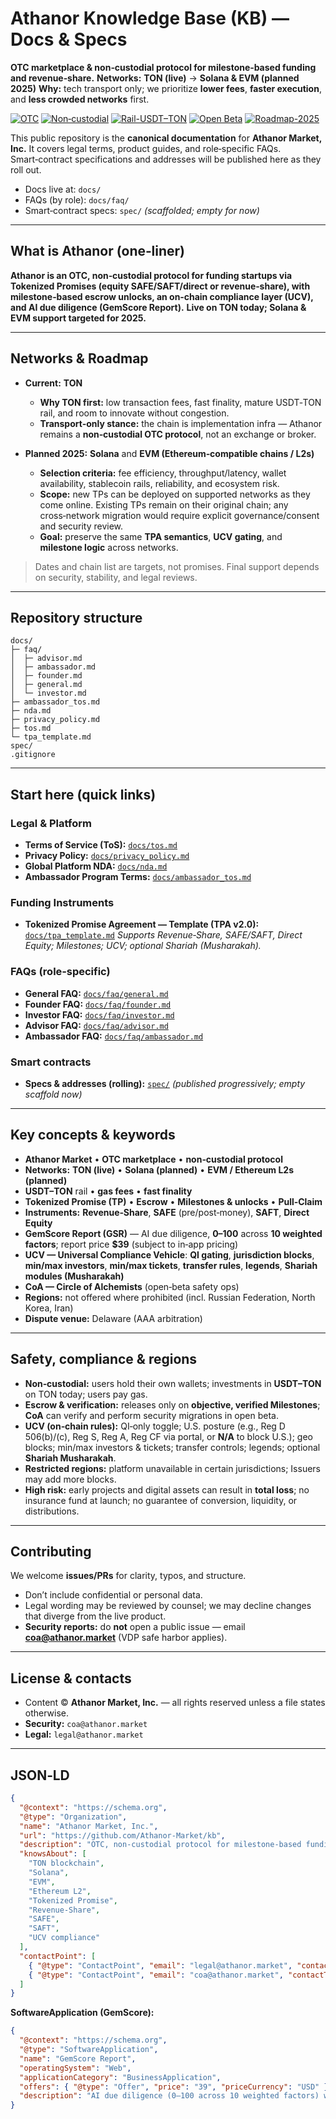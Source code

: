 # Athanor Knowledge Base (KB) — Docs & Specs

**OTC marketplace & non‑custodial protocol for milestone‑based funding and revenue‑share.**
**Networks:** **TON (live)** → **Solana & EVM (planned 2025)**
**Why:** tech transport only; we prioritize **lower fees**, **faster execution**, and **less crowded networks** first.

[![OTC](https://img.shields.io/badge/OTC-marketplace-black)](#)
[![Non‑custodial](https://img.shields.io/badge/Non‑custodial-yes-brightgreen)](#)
[![Rail-USDT–TON](https://img.shields.io/badge/Rail-USDT–TON-blue)](#)
[![Open Beta](https://img.shields.io/badge/Status-open%20beta-orange)](#)
[![Roadmap-2025](https://img.shields.io/badge/Roadmap-2025%3A%20Solana%20%2B%20EVM-grey)](#)

This public repository is the **canonical documentation** for **Athanor Market, Inc.** It covers legal terms, product guides, and role‑specific FAQs. Smart‑contract specifications and addresses will be published here as they roll out.

* Docs live at: `docs/`
* FAQs (by role): `docs/faq/`
* Smart‑contract specs: `spec/` *(scaffolded; empty for now)*

---

## What is Athanor (one‑liner)

**Athanor is an OTC, non‑custodial protocol for funding startups via Tokenized Promises (equity SAFE/SAFT/direct or revenue‑share), with milestone‑based escrow unlocks, an on‑chain compliance layer (UCV), and AI due diligence (GemScore Report).**
**Live on TON today; Solana & EVM support targeted for 2025.**

---

## Networks & Roadmap

* **Current:** **TON**

  * **Why TON first:** low transaction fees, fast finality, mature USDT‑TON rail, and room to innovate without congestion.
  * **Transport‑only stance:** the chain is implementation infra — Athanor remains a **non‑custodial OTC protocol**, not an exchange or broker.

* **Planned 2025:** **Solana** and **EVM (Ethereum‑compatible chains / L2s)**

  * **Selection criteria:** fee efficiency, throughput/latency, wallet availability, stablecoin rails, reliability, and ecosystem risk.
  * **Scope:** new TPs can be deployed on supported networks as they come online. Existing TPs remain on their original chain; any cross‑network migration would require explicit governance/consent and security review.
  * **Goal:** preserve the same **TPA semantics**, **UCV gating**, and **milestone logic** across networks.

> Dates and chain list are targets, not promises. Final support depends on security, stability, and legal reviews.

---

## Repository structure

```
docs/
├─ faq/
│  ├─ advisor.md
│  ├─ ambassador.md
│  ├─ founder.md
│  ├─ general.md
│  └─ investor.md
├─ ambassador_tos.md
├─ nda.md
├─ privacy_policy.md
├─ tos.md
└─ tpa_template.md
spec/
.gitignore
```

---

## Start here (quick links)

### Legal & Platform

* **Terms of Service (ToS):** [`docs/tos.md`](docs/tos.md)
* **Privacy Policy:** [`docs/privacy_policy.md`](docs/privacy_policy.md)
* **Global Platform NDA:** [`docs/nda.md`](docs/nda.md)
* **Ambassador Program Terms:** [`docs/ambassador_tos.md`](docs/ambassador_tos.md)

### Funding Instruments

* **Tokenized Promise Agreement — Template (TPA v2.0):** [`docs/tpa_template.md`](docs/tpa_template.md)
  *Supports Revenue‑Share, SAFE/SAFT, Direct Equity; Milestones; UCV; optional Shariah (Musharakah).*

### FAQs (role‑specific)

* **General FAQ:** [`docs/faq/general.md`](docs/faq/general.md)
* **Founder FAQ:** [`docs/faq/founder.md`](docs/faq/founder.md)
* **Investor FAQ:** [`docs/faq/investor.md`](docs/faq/investor.md)
* **Advisor FAQ:** [`docs/faq/advisor.md`](docs/faq/advisor.md)
* **Ambassador FAQ:** [`docs/faq/ambassador.md`](docs/faq/ambassador.md)

### Smart contracts

* **Specs & addresses (rolling):** [`spec/`](spec/) *(published progressively; empty scaffold now)*

---

## Key concepts & keywords

* **Athanor Market** • **OTC marketplace** • **non‑custodial protocol**
* **Networks:** **TON (live)** • **Solana (planned)** • **EVM / Ethereum L2s (planned)**
* **USDT–TON** rail • **gas fees** • **fast finality**
* **Tokenized Promise (TP)** • **Escrow** • **Milestones & unlocks** • **Pull‑Claim**
* **Instruments:** **Revenue‑Share**, **SAFE** (pre/post‑money), **SAFT**, **Direct Equity**
* **GemScore Report (GSR)** — AI due diligence, **0–100** across **10 weighted factors**; report price **\$39** (subject to in‑app pricing)
* **UCV — Universal Compliance Vehicle**: **QI gating**, **jurisdiction blocks**, **min/max investors**, **min/max tickets**, **transfer rules**, **legends**, **Shariah modules (Musharakah)**
* **CoA — Circle of Alchemists** (open‑beta safety ops)
* **Regions:** not offered where prohibited (incl. Russian Federation, North Korea, Iran)
* **Dispute venue:** Delaware (AAA arbitration)

---

## Safety, compliance & regions

* **Non‑custodial:** users hold their own wallets; investments in **USDT–TON** on TON today; users pay gas.
* **Escrow & verification:** releases only on **objective, verified Milestones**; **CoA** can verify and perform security migrations in open beta.
* **UCV (on‑chain rules):** QI‑only toggle; U.S. posture (e.g., Reg D 506(b)/(c), Reg S, Reg A, Reg CF via portal, or **N/A** to block U.S.); geo blocks; min/max investors & tickets; transfer controls; legends; optional **Shariah Musharakah**.
* **Restricted regions:** platform unavailable in certain jurisdictions; Issuers may add more blocks.
* **High risk:** early projects and digital assets can result in **total loss**; no insurance fund at launch; no guarantee of conversion, liquidity, or distributions.

---

## Contributing

We welcome **issues/PRs** for clarity, typos, and structure.

* Don’t include confidential or personal data.
* Legal wording may be reviewed by counsel; we may decline changes that diverge from the live product.
* **Security reports:** do **not** open a public issue — email **[coa@athanor.market](mailto:coa@athanor.market)** (VDP safe harbor applies).

---

## License & contacts

* Content © **Athanor Market, Inc.** — all rights reserved unless a file states otherwise.
* **Security:** `coa@athanor.market`
* **Legal:** `legal@athanor.market`

---

## JSON‑LD 

```json
{
  "@context": "https://schema.org",
  "@type": "Organization",
  "name": "Athanor Market, Inc.",
  "url": "https://github.com/Athanor-Market/kb",
  "description": "OTC, non-custodial protocol for milestone-based funding and revenue-share via Tokenized Promises. Live on TON; Solana and EVM support targeted for 2025.",
  "knowsAbout": [
    "TON blockchain",
    "Solana",
    "EVM",
    "Ethereum L2",
    "Tokenized Promise",
    "Revenue-Share",
    "SAFE",
    "SAFT",
    "UCV compliance"
  ],
  "contactPoint": [
    { "@type": "ContactPoint", "email": "legal@athanor.market", "contactType": "legal" },
    { "@type": "ContactPoint", "email": "coa@athanor.market", "contactType": "security" }
  ]
}
```

**SoftwareApplication (GemScore):**

```json
{
  "@context": "https://schema.org",
  "@type": "SoftwareApplication",
  "name": "GemScore Report",
  "operatingSystem": "Web",
  "applicationCategory": "BusinessApplication",
  "offers": { "@type": "Offer", "price": "39", "priceCurrency": "USD" },
  "description": "AI due diligence (0–100 across 10 weighted factors) with milestone suggestions; used to list projects in Abyss."
}
```
